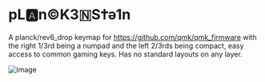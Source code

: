# pL🅰️n©️K3🇳S✝ǝ1n

A planck/rev6_drop keymap for https://github.com/qmk/qmk_firmware with the right 1/3rd being a numpad and the left 2/3rds being compact, easy access to common gaming keys. Has no standard layouts on any layer.

![image](https://user-images.githubusercontent.com/5510669/141214028-696f56ff-2278-40b0-8305-6480dd6ac4bb.png)
